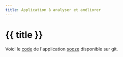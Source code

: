 ```yaml
---
title: Application à analyser et améliorer
---
```


# {{ title }}

Voici le [code](https://gitlab.forge.hefr.ch/samuel.fringeli/spoton-students) de
l'application [sooze](https://soozdev.tic.heia-fr.ch/) disponible sur
git.